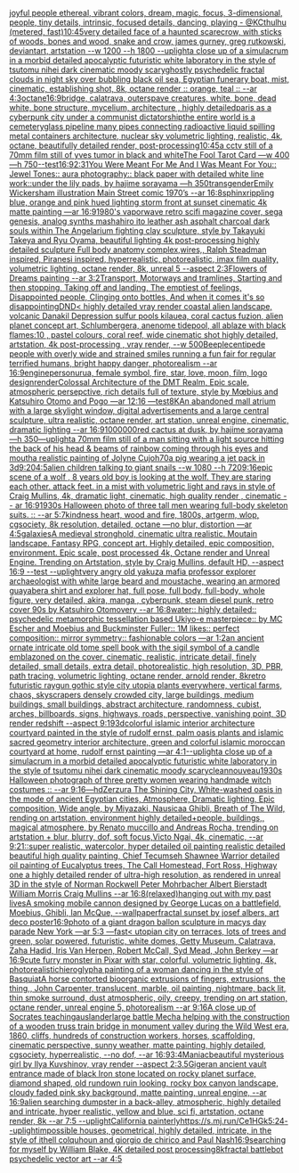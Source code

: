 [joyful people ethereal, vibrant colors, dream, magic, focus, 3-dimensional, people, tiny details, intrinsic, focused details, dancing, playing - @KCthulhu (metered, fast)](https://www.ebank.nz/aiartgenerator?category=joyful%2520people%2520ethereal%2C%2520vibrant%2520colors%2C%2520dream%2C%2520magic%2C%2520focus%2C%25203-dimensional%2C%2520people%2C%2520tiny%2520details%2C%2520intrinsic%2C%2520focused%2520details%2C%2520dancing%2C%2520playing%2520-%2520%40KCthulhu%2520%28metered%2C%2520fast%29)[10:45](https://www.ebank.nz/aiartgenerator?category=10%3A45)[very detailed face of a haunted scarecrow, with sticks of woods, bones and wood, snake and crow, james gurney, greg rutkowski, deviantart, artstation --w 1200 --h 1800 --uplight](https://www.ebank.nz/aiartgenerator?category=very%2520detailed%2520face%2520of%2520a%2520haunted%2520scarecrow%2C%2520with%2520sticks%2520of%2520woods%2C%2520bones%2520and%2520wood%2C%2520snake%2520and%2520crow%2C%2520james%2520gurney%2C%2520greg%2520rutkowski%2C%2520deviantart%2C%2520artstation%2520--w%25201200%2520--h%25201800%2520--uplight)[a close up of a simulacrum in a morbid detailed apocalyptic futuristic white laboratory in the style of tsutomu nihei dark cinematic moody scary](https://www.ebank.nz/aiartgenerator?category=a%2520close%2520up%2520of%2520a%2520simulacrum%2520in%2520a%2520morbid%2520detailed%2520apocalyptic%2520futuristic%2520white%2520laboratory%2520in%2520the%2520style%2520of%2520tsutomu%2520nihei%2520dark%2520cinematic%2520moody%2520scary)[ghostly psychedelic fractal clouds in night sky over bubbling black oil sea, Egyptian funerary boat, mist, cinematic, establishing shot, 8k, octane render :: orange, teal :: --ar 4:3](https://www.ebank.nz/aiartgenerator?category=ghostly%2520psychedelic%2520fractal%2520clouds%2520in%2520night%2520sky%2520over%2520bubbling%2520black%2520oil%2520sea%2C%2520Egyptian%2520funerary%2520boat%2C%2520mist%2C%2520cinematic%2C%2520establishing%2520shot%2C%25208k%2C%2520octane%2520render%2520%3A%3A%2520orange%2C%2520teal%2520%3A%3A%2520--ar%25204%3A3)[octane](https://www.ebank.nz/aiartgenerator?category=octane)[16:9](https://www.ebank.nz/aiartgenerator?category=16%3A9)[bridge, calatrava, outerspave creatures, white, bone, dead white, bone structure, mycelium, architecture , highly detailed](https://www.ebank.nz/aiartgenerator?category=bridge%2C%2520calatrava%2C%2520outerspave%2520creatures%2C%2520white%2C%2520bone%2C%2520dead%2520white%2C%2520bone%2520structure%2C%2520mycelium%2C%2520architecture%2520%2C%2520highly%2520detailed)[paris as a cyberpunk city under a communist dictatorship](https://www.ebank.nz/aiartgenerator?category=paris%2520as%2520a%2520cyberpunk%2520city%2520under%2520a%2520communist%2520dictatorship)[the entire world is a cemetery](https://www.ebank.nz/aiartgenerator?category=the%2520entire%2520world%2520is%2520a%2520cemetery)[glass pipeline many pipes connecting  radioactive liquid spilling metal containers architecture, nuclear sky volumetric lighting, realistic, 4k, octane, beautifully  detailed render,  post-processing](https://www.ebank.nz/aiartgenerator?category=glass%2520pipeline%2520many%2520pipes%2520connecting%2520%2520radioactive%2520liquid%2520spilling%2520metal%2520containers%2520architecture%2C%2520nuclear%2520sky%2520volumetric%2520lighting%2C%2520realistic%2C%25204k%2C%2520octane%2C%2520beautifully%2520%2520detailed%2520render%2C%2520%2520post-processing)[10:45](https://www.ebank.nz/aiartgenerator?category=10%3A45)[a cctv still of a 70mm film still of yves tumor in black and white](https://www.ebank.nz/aiartgenerator?category=a%2520cctv%2520still%2520of%2520a%252070mm%2520film%2520still%2520of%2520yves%2520tumor%2520in%2520black%2520and%2520white)[The Fool Tarot Card —w 400 —h 750](https://www.ebank.nz/aiartgenerator?category=The%2520Fool%2520Tarot%2520Card%2520%E2%80%94w%2520400%2520%E2%80%94h%2520750)[--test](https://www.ebank.nz/aiartgenerator?category=--test)[16:9](https://www.ebank.nz/aiartgenerator?category=16%3A9)[2:3](https://www.ebank.nz/aiartgenerator?category=2%3A3)[1](https://www.ebank.nz/aiartgenerator?category=1)[You Were Meant For Me And I Was Meant For You:: Jewel Tones:: aura photography:: black paper with detailed white line work::](https://www.ebank.nz/aiartgenerator?category=You%2520Were%2520Meant%2520For%2520Me%2520And%2520I%2520Was%2520Meant%2520For%2520You%3A%3A%2520Jewel%2520Tones%3A%3A%2520aura%2520photography%3A%3A%2520black%2520paper%2520with%2520detailed%2520white%2520line%2520work%3A%3A)[under the lily pads, by hajime sorayama —h 350](https://www.ebank.nz/aiartgenerator?category=under%2520the%2520lily%2520pads%2C%2520by%2520hajime%2520sorayama%2520%E2%80%94h%2520350)[transgender](https://www.ebank.nz/aiartgenerator?category=transgender)[Emily Wickersham illustration Main Street comic 1970’s --ar 16:8](https://www.ebank.nz/aiartgenerator?category=Emily%2520Wickersham%2520illustration%2520Main%2520Street%2520comic%25201970%E2%80%99s%2520--ar%252016%3A8)[sphinx](https://www.ebank.nz/aiartgenerator?category=sphinx)[rippling blue, orange and pink hued lighting storm front at sunset cinematic 4k matte painting —ar 16:9](https://www.ebank.nz/aiartgenerator?category=rippling%2520blue%2C%2520orange%2520and%2520pink%2520hued%2520lighting%2520storm%2520front%2520at%2520sunset%2520cinematic%25204k%2520matte%2520painting%2520%E2%80%94ar%252016%3A9)[1980's vaporwave retro scifi magazine cover, sega genesis, analog synths mashahiro ito leather ash asphalt charcoal dark souls within The Angelarium fighting clay sculpture, style by Takayuki Takeya and Ryu Oyama, beautiful lighting 4k post-processing highly detailed sculpture Full body anatomy complex,wires,, Ralph Steadman inspired, Piranesi inspired, hyperrealistic, photorealistic, imax film quality, volumetric lighting, octane render, 8k, unreal 5 --aspect 2:3](https://www.ebank.nz/aiartgenerator?category=1980%27s%2520vaporwave%2520retro%2520scifi%2520magazine%2520cover%2C%2520sega%2520genesis%2C%2520analog%2520synths%2520mashahiro%2520ito%2520leather%2520ash%2520asphalt%2520charcoal%2520dark%2520souls%2520within%2520The%2520Angelarium%2520fighting%2520clay%2520sculpture%2C%2520style%2520by%2520Takayuki%2520Takeya%2520and%2520Ryu%2520Oyama%2C%2520beautiful%2520lighting%25204k%2520post-processing%2520highly%2520detailed%2520sculpture%2520Full%2520body%2520anatomy%2520complex%2Cwires%2C%2C%2520Ralph%2520Steadman%2520inspired%2C%2520Piranesi%2520inspired%2C%2520hyperrealistic%2C%2520photorealistic%2C%2520imax%2520film%2520quality%2C%2520volumetric%2520lighting%2C%2520octane%2520render%2C%25208k%2C%2520unreal%25205%2520--aspect%25202%3A3)[Flowers of Dreams painting --ar 3:2](https://www.ebank.nz/aiartgenerator?category=Flowers%2520of%2520Dreams%2520painting%2520--ar%25203%3A2)[Transport, Motorways and tramlines, Starting and then stopping, Taking off and landing, The emptiest of feelings, Disappointed people, Clinging onto bottles, And when it comes it's so disappointing](https://www.ebank.nz/aiartgenerator?category=Transport%2C%2520Motorways%2520and%2520tramlines%2C%2520Starting%2520and%2520then%2520stopping%2C%2520Taking%2520off%2520and%2520landing%2C%2520The%2520emptiest%2520of%2520feelings%2C%2520Disappointed%2520people%2C%2520Clinging%2520onto%2520bottles%2C%2520And%2520when%2520it%2520comes%2520it%27s%2520so%2520disappointing)[DND](https://www.ebank.nz/aiartgenerator?category=DND)[< highly detailed vray render coastal alien landscape, volcanic Danakil Depression sulfur pools kilauea, coral cactus fuzion, alien planet concept art, Schlumbergera, anenome tidepool, all ablaze with black flames:10 , pastel colours, coral reef, wide cinematic shot highly detailed, artstation, 4k post-processing , vray render, --w 500](https://www.ebank.nz/aiartgenerator?category=%3C%2520highly%2520detailed%2520vray%2520render%2520coastal%2520alien%2520landscape%2C%2520volcanic%2520Danakil%2520Depression%2520sulfur%2520pools%2520kilauea%2C%2520coral%2520cactus%2520fuzion%2C%2520alien%2520planet%2520concept%2520art%2C%2520Schlumbergera%2C%2520anenome%2520tidepool%2C%2520all%2520ablaze%2520with%2520black%2520flames%3A10%2520%2C%2520pastel%2520colours%2C%2520coral%2520reef%2C%2520wide%2520cinematic%2520shot%2520highly%2520detailed%2C%2520artstation%2C%25204k%2520post-processing%2520%2C%2520vray%2520render%2C%2520--w%2520500)[Beeple](https://www.ebank.nz/aiartgenerator?category=Beeple)[centipede people with overly wide and strained smiles running a fun fair for regular terrified humans, bright happy danger, photorealism --ar 16:9](https://www.ebank.nz/aiartgenerator?category=centipede%2520people%2520with%2520overly%2520wide%2520and%2520strained%2520smiles%2520running%2520a%2520fun%2520fair%2520for%2520regular%2520terrified%2520humans%2C%2520bright%2520happy%2520danger%2C%2520photorealism%2520--ar%252016%3A9)[engine](https://www.ebank.nz/aiartgenerator?category=engine)[person](https://www.ebank.nz/aiartgenerator?category=person)[urua, female symbol, fire, star, love, moon, film, logo design](https://www.ebank.nz/aiartgenerator?category=urua%2C%2520female%2520symbol%2C%2520fire%2C%2520star%2C%2520love%2C%2520moon%2C%2520film%2C%2520logo%2520design)[render](https://www.ebank.nz/aiartgenerator?category=render)[Colossal Architecture of the DMT Realm, Epic scale, atmospheric persepctive, rich details full of texture, style by Mœbius and Katsuhiro Otomo and Pogo —ar 12:16 —test](https://www.ebank.nz/aiartgenerator?category=Colossal%2520Architecture%2520of%2520the%2520DMT%2520Realm%2C%2520Epic%2520scale%2C%2520atmospheric%2520persepctive%2C%2520rich%2520details%2520full%2520of%2520texture%2C%2520style%2520by%2520M%C5%93bius%2520and%2520Katsuhiro%2520Otomo%2520and%2520Pogo%2520%E2%80%94ar%252012%3A16%2520%E2%80%94test)[8K](https://www.ebank.nz/aiartgenerator?category=8K)[An abandoned mall atrium with a large skylight window, digital advertisements and a large central sculpture, ultra realistic, octane render, art station, unreal engine, cinematic, dramatic lighting --ar 16:9](https://www.ebank.nz/aiartgenerator?category=An%2520abandoned%2520mall%2520atrium%2520with%2520a%2520large%2520skylight%2520window%2C%2520digital%2520advertisements%2520and%2520a%2520large%2520central%2520sculpture%2C%2520ultra%2520realistic%2C%2520octane%2520render%2C%2520art%2520station%2C%2520unreal%2520engine%2C%2520cinematic%2C%2520dramatic%2520lighting%2520--ar%252016%3A9)[1000000](https://www.ebank.nz/aiartgenerator?category=1000000)[red cactus at dusk, by hajime sorayama —h 350](https://www.ebank.nz/aiartgenerator?category=red%2520cactus%2520at%2520dusk%2C%2520by%2520hajime%2520sorayama%2520%E2%80%94h%2520350)[—uplight](https://www.ebank.nz/aiartgenerator?category=%E2%80%94uplight)[a 70mm film still of a man sitting with a light source hitting the back of his head & beams of rainbow coming through his eyes and mouth](https://www.ebank.nz/aiartgenerator?category=a%252070mm%2520film%2520still%2520of%2520a%2520man%2520sitting%2520with%2520a%2520light%2520source%2520hitting%2520the%2520back%2520of%2520his%2520head%2520%26%2520beams%2520of%2520rainbow%2520coming%2520through%2520his%2520eyes%2520and%2520mouth)[a realistic painting of Jolyne Cujoh](https://www.ebank.nz/aiartgenerator?category=a%2520realistic%2520painting%2520of%2520Jolyne%2520Cujoh)[70](https://www.ebank.nz/aiartgenerator?category=70)[a pig wearing a jet pack in 3d](https://www.ebank.nz/aiartgenerator?category=a%2520pig%2520wearing%2520a%2520jet%2520pack%2520in%25203d)[9:20](https://www.ebank.nz/aiartgenerator?category=9%3A20)[4:5](https://www.ebank.nz/aiartgenerator?category=4%3A5)[alien children talking to giant snails --w 1080 --h 720](https://www.ebank.nz/aiartgenerator?category=alien%2520children%2520talking%2520to%2520giant%2520snails%2520--w%25201080%2520--h%2520720)[9:16](https://www.ebank.nz/aiartgenerator?category=9%3A16)[epic scene of a wolf , 8 years old boy is looking at the wolf. They are staring each other. attack feet.  in a mist with volumetric light and rays in style of Craig Mullins, 4k, dramatic light, cinematic, high quality render , cinematic -- ar 16:9](https://www.ebank.nz/aiartgenerator?category=epic%2520scene%2520of%2520a%2520wolf%2520%2C%25208%2520years%2520old%2520boy%2520is%2520looking%2520at%2520the%2520wolf.%2520They%2520are%2520staring%2520each%2520other.%2520attack%2520feet.%2520%2520in%2520a%2520mist%2520with%2520volumetric%2520light%2520and%2520rays%2520in%2520style%2520of%2520Craig%2520Mullins%2C%25204k%2C%2520dramatic%2520light%2C%2520cinematic%2C%2520high%2520quality%2520render%2520%2C%2520cinematic%2520--%2520ar%252016%3A9)[1930s Halloween photo of three tall men wearing full-body skeleton suits. :: --ar 5:7](https://www.ebank.nz/aiartgenerator?category=1930s%2520Halloween%2520photo%2520of%2520three%2520tall%2520men%2520wearing%2520full-body%2520skeleton%2520suits.%2520%3A%3A%2520--ar%25205%3A7)[kindness heart, wood and fire, 1800s, artgerm, wlop, cgsociety, 8k resolution, detailed, octane —no blur, distortion —ar 4:5](https://www.ebank.nz/aiartgenerator?category=kindness%2520heart%2C%2520wood%2520and%2520fire%2C%25201800s%2C%2520artgerm%2C%2520wlop%2C%2520cgsociety%2C%25208k%2520resolution%2C%2520detailed%2C%2520octane%2520%E2%80%94no%2520blur%2C%2520distortion%2520%E2%80%94ar%25204%3A5)[galaxies](https://www.ebank.nz/aiartgenerator?category=galaxies)[A medieval stronghold, cinematic ultra realistic. Moutain landscape. Fantasy RPG, concept art. Highly detailed, epic composition, environment. Epic scale, post processed 4k, Octane render and Unreal Engine. Trending on Artstation, style by Craig Mullins, default HD, --aspect 16:9 --test --uplight](https://www.ebank.nz/aiartgenerator?category=A%2520medieval%2520stronghold%2C%2520cinematic%2520ultra%2520realistic.%2520Moutain%2520landscape.%2520Fantasy%2520RPG%2C%2520concept%2520art.%2520Highly%2520detailed%2C%2520epic%2520composition%2C%2520environment.%2520Epic%2520scale%2C%2520post%2520processed%25204k%2C%2520Octane%2520render%2520and%2520Unreal%2520Engine.%2520Trending%2520on%2520Artstation%2C%2520style%2520by%2520Craig%2520Mullins%2C%2520default%2520HD%2C%2520--aspect%252016%3A9%2520--test%2520--uplight)[very angry old yakuza mafia professor explorer archaeologist with white large beard and moustache, wearing an armored guayabera shirt and explorer hat, full pose, full body, full-body, whole figure, very detailed, akira, manga , cyberpunk, steam diesel punk, retro cover 90s by Katsuhiro Otomovery --ar 16:8](https://www.ebank.nz/aiartgenerator?category=very%2520angry%2520old%2520yakuza%2520mafia%2520professor%2520explorer%2520archaeologist%2520with%2520white%2520large%2520beard%2520and%2520moustache%2C%2520wearing%2520an%2520armored%2520guayabera%2520shirt%2520and%2520explorer%2520hat%2C%2520full%2520pose%2C%2520full%2520body%2C%2520full-body%2C%2520whole%2520figure%2C%2520very%2520detailed%2C%2520akira%2C%2520manga%2520%2C%2520cyberpunk%2C%2520steam%2520diesel%2520punk%2C%2520retro%2520cover%252090s%2520by%2520Katsuhiro%2520Otomovery%2520--ar%252016%3A8)[water:: highly detailed:: psychedelic metamorphic tessellation based Ukiyo-e masterpiece:: by MC Escher and Moebius and Buckminster Fuller:: 1M likes:: perfect composition:: mirror symmetry:: fashionable colors  —ar 1:2](https://www.ebank.nz/aiartgenerator?category=water%3A%3A%2520highly%2520detailed%3A%3A%2520psychedelic%2520metamorphic%2520tessellation%2520based%2520Ukiyo-e%2520masterpiece%3A%3A%2520by%2520MC%2520Escher%2520and%2520Moebius%2520and%2520Buckminster%2520Fuller%3A%3A%25201M%2520likes%3A%3A%2520perfect%2520composition%3A%3A%2520mirror%2520symmetry%3A%3A%2520fashionable%2520colors%2520%2520%E2%80%94ar%25201%3A2)[an ancient ornate intricate old tome spell book with the sigil symbol of a candle emblazoned on the cover, cinematic, realistic, intricate detail, finely detailed, small details, extra detail, photorealistic, high resolution, 3D, PBR, path tracing, volumetric lighting, octane render, arnold render, 8k](https://www.ebank.nz/aiartgenerator?category=an%2520ancient%2520ornate%2520intricate%2520old%2520tome%2520spell%2520book%2520with%2520the%2520sigil%2520symbol%2520of%2520a%2520candle%2520emblazoned%2520on%2520the%2520cover%2C%2520cinematic%2C%2520realistic%2C%2520intricate%2520detail%2C%2520finely%2520detailed%2C%2520small%2520details%2C%2520extra%2520detail%2C%2520photorealistic%2C%2520high%2520resolution%2C%25203D%2C%2520PBR%2C%2520path%2520tracing%2C%2520volumetric%2520lighting%2C%2520octane%2520render%2C%2520arnold%2520render%2C%25208k)[retro futuristic raygun gothic style city utopia plants everywhere, vertical farms, chaos,  skyscrapers densely crowded city, large buildings, medium buildings, small buildings,  abstract architecture, randomness, cubist,  arches,  billboards,  signs,  highways,  roads,   perspective,  vanishing point,  3D render redshift --aspect 9:19](https://www.ebank.nz/aiartgenerator?category=retro%2520futuristic%2520raygun%2520gothic%2520style%2520city%2520utopia%2520plants%2520everywhere%2C%2520vertical%2520farms%2C%2520chaos%2C%2520%2520skyscrapers%2520densely%2520crowded%2520city%2C%2520large%2520buildings%2C%2520medium%2520buildings%2C%2520small%2520buildings%2C%2520%2520abstract%2520architecture%2C%2520randomness%2C%2520cubist%2C%2520%2520arches%2C%2520%2520billboards%2C%2520%2520signs%2C%2520%2520highways%2C%2520%2520roads%2C%2520%2520%2520perspective%2C%2520%2520vanishing%2520point%2C%2520%25203D%2520render%2520redshift%2520--aspect%25209%3A19)[3d](https://www.ebank.nz/aiartgenerator?category=3d)[colorful islamic interior architecture courtyard painted in the style of rudolf ernst, palm oasis plants and islamic sacred geometry interior architecture, green and colorful islamic moroccan courtyard at home, rudolf ernst painting —ar 4:1](https://www.ebank.nz/aiartgenerator?category=colorful%2520islamic%2520interior%2520architecture%2520courtyard%2520painted%2520in%2520the%2520style%2520of%2520rudolf%2520ernst%2C%2520palm%2520oasis%2520plants%2520and%2520islamic%2520sacred%2520geometry%2520interior%2520architecture%2C%2520green%2520and%2520colorful%2520islamic%2520moroccan%2520courtyard%2520at%2520home%2C%2520rudolf%2520ernst%2520painting%2520%E2%80%94ar%25204%3A1)[--uplight](https://www.ebank.nz/aiartgenerator?category=--uplight)[a close up of a simulacrum in a morbid detailed apocalyptic futuristic white laboratory in the style of tsutomu nihei dark cinematic moody scary](https://www.ebank.nz/aiartgenerator?category=a%2520close%2520up%2520of%2520a%2520simulacrum%2520in%2520a%2520morbid%2520detailed%2520apocalyptic%2520futuristic%2520white%2520laboratory%2520in%2520the%2520style%2520of%2520tsutomu%2520nihei%2520dark%2520cinematic%2520moody%2520scary)[clean](https://www.ebank.nz/aiartgenerator?category=clean)[nouveau](https://www.ebank.nz/aiartgenerator?category=nouveau)[1930s Halloween photograph of three pretty women wearing handmade witch costumes :: --ar 9:16](https://www.ebank.nz/aiartgenerator?category=1930s%2520Halloween%2520photograph%2520of%2520three%2520pretty%2520women%2520wearing%2520handmade%2520witch%2520costumes%2520%3A%3A%2520--ar%25209%3A16)[—hd](https://www.ebank.nz/aiartgenerator?category=%E2%80%94hd)[Zerzura The Shining City, White-washed oasis in the mode of ancient Egyptian cities, Atmosphere, Dramatic lighting, Epic composition, Wide angle, by Miyazaki, Nausicaa Ghibli, Breath of The Wild, rending on artstation, environment highly detailed+people, buildings,, magical atmosphere, by Renato muccillo and Andreas Rocha, trending on artstation + blur, blurry, dof, soft focus,Victo Ngai, 4k, cinematic, --ar 9:21](https://www.ebank.nz/aiartgenerator?category=Zerzura%2520The%2520Shining%2520City%2C%2520White-washed%2520oasis%2520in%2520the%2520mode%2520of%2520ancient%2520Egyptian%2520cities%2C%2520Atmosphere%2C%2520Dramatic%2520lighting%2C%2520Epic%2520composition%2C%2520Wide%2520angle%2C%2520by%2520Miyazaki%2C%2520Nausicaa%2520Ghibli%2C%2520Breath%2520of%2520The%2520Wild%2C%2520rending%2520on%2520artstation%2C%2520environment%2520highly%2520detailed%2Bpeople%2C%2520buildings%2C%2C%2520magical%2520atmosphere%2C%2520by%2520Renato%2520muccillo%2520and%2520Andreas%2520Rocha%2C%2520trending%2520on%2520artstation%2520%2B%2520blur%2C%2520blurry%2C%2520dof%2C%2520soft%2520focus%2CVicto%2520Ngai%2C%25204k%2C%2520cinematic%2C%2520--ar%25209%3A21)[::](https://www.ebank.nz/aiartgenerator?category=%3A%3A)[super realistic, watercolor, hyper detailed oil painting realistic detailed beautiful high quality painting, Chief Tecumseh Shawnee Warrior detailed oil painting of Eucalyptus trees, The Call Homestead, Fort Ross, Highway one a highly detailed render of ultra-high resolution, as rendered in unreal 3D in the style of Norman Rockwell Peter Mohrbacher  Albert Bierstadt William Morris Craig Mullins --ar 16:8](https://www.ebank.nz/aiartgenerator?category=super%2520realistic%2C%2520watercolor%2C%2520hyper%2520detailed%2520oil%2520painting%2520realistic%2520detailed%2520beautiful%2520high%2520quality%2520painting%2C%2520Chief%2520Tecumseh%2520Shawnee%2520Warrior%2520detailed%2520oil%2520painting%2520of%2520Eucalyptus%2520trees%2C%2520The%2520Call%2520Homestead%2C%2520Fort%2520Ross%2C%2520Highway%2520one%2520a%2520highly%2520detailed%2520render%2520of%2520ultra-high%2520resolution%2C%2520as%2520rendered%2520in%2520unreal%25203D%2520in%2520the%2520style%2520of%2520Norman%2520Rockwell%2520Peter%2520Mohrbacher%2520%2520Albert%2520Bierstadt%2520William%2520Morris%2520Craig%2520Mullins%2520--ar%252016%3A8)[(relaxed)](https://www.ebank.nz/aiartgenerator?category=%28relaxed%29)[hanging out with my past lives](https://www.ebank.nz/aiartgenerator?category=hanging%2520out%2520with%2520my%2520past%2520lives)[A smoking mobile cannon designed by George Lucas on a battlefield, Moebius, Ghibli, Ian McQue, --wallpaper](https://www.ebank.nz/aiartgenerator?category=A%2520smoking%2520mobile%2520cannon%2520designed%2520by%2520George%2520Lucas%2520on%2520a%2520battlefield%2C%2520Moebius%2C%2520Ghibli%2C%2520Ian%2520McQue%2C%2520--wallpaper)[fractal sunset by josef albers, art deco poster](https://www.ebank.nz/aiartgenerator?category=fractal%2520sunset%2520by%2520josef%2520albers%2C%2520art%2520deco%2520poster)[16:9](https://www.ebank.nz/aiartgenerator?category=16%3A9)[photo of a giant dragon ballon sculpture in macys day parade New York —ar 5:3 —fast](https://www.ebank.nz/aiartgenerator?category=photo%2520of%2520a%2520giant%2520dragon%2520ballon%2520sculpture%2520in%2520macys%2520day%2520parade%2520New%2520York%2520%E2%80%94ar%25205%3A3%2520%E2%80%94fast)[< utopian city on terraces, lots of trees and green, solar powered, futuristic, white domes, Getty Museum, Calatrava, Zaha Hadid, Iris Van Herpen, Robert McCall, Syd Mead, John Berkey —ar 16:9](https://www.ebank.nz/aiartgenerator?category=%3C%2520utopian%2520city%2520on%2520terraces%2C%2520lots%2520of%2520trees%2520and%2520green%2C%2520solar%2520powered%2C%2520futuristic%2C%2520white%2520domes%2C%2520Getty%2520Museum%2C%2520Calatrava%2C%2520Zaha%2520Hadid%2C%2520Iris%2520Van%2520Herpen%2C%2520Robert%2520McCall%2C%2520Syd%2520Mead%2C%2520John%2520Berkey%2520%E2%80%94ar%252016%3A9)[cute furry monster in Pixar with star, colorful, volumetric lighting, 4k, photorealistic](https://www.ebank.nz/aiartgenerator?category=cute%2520furry%2520monster%2520in%2520Pixar%2520with%2520star%2C%2520colorful%2C%2520volumetric%2520lighting%2C%25204k%2C%2520photorealistic)[hieroglyph](https://www.ebank.nz/aiartgenerator?category=hieroglyph)[a painting of a woman dancing in the style of Basquiat](https://www.ebank.nz/aiartgenerator?category=a%2520painting%2520of%2520a%2520woman%2520dancing%2520in%2520the%2520style%2520of%2520Basquiat)[A horse contorted bioorganic extrusions of fingers, extrusions, the thing,, John Carpenter, translucent, marble, oil painting, nightmare, back lit, thin smoke surround, dust atmospheric, oily, creepy, trending on art station, octane render, unreal engine 5, photorealism --ar 9:16](https://www.ebank.nz/aiartgenerator?category=A%2520horse%2520contorted%2520bioorganic%2520extrusions%2520of%2520fingers%2C%2520extrusions%2C%2520the%2520thing%2C%2C%2520John%2520Carpenter%2C%2520translucent%2C%2520marble%2C%2520oil%2520painting%2C%2520nightmare%2C%2520back%2520lit%2C%2520thin%2520smoke%2520surround%2C%2520dust%2520atmospheric%2C%2520oily%2C%2520creepy%2C%2520trending%2520on%2520art%2520station%2C%2520octane%2520render%2C%2520unreal%2520engine%25205%2C%2520photorealism%2520--ar%25209%3A16)[A close up of Socrates teaching](https://www.ebank.nz/aiartgenerator?category=A%2520close%2520up%2520of%2520Socrates%2520teaching)[auslander](https://www.ebank.nz/aiartgenerator?category=auslander)[large battle Mecha helping with the construction of a wooden truss train bridge in monument valley during the Wild West era, 1860, cliffs, hundreds of construction workers, horses, scaffolding, cinematic perspective, sunny weather, matte painting, highly detailed, cgsociety, hyperrealistic, --no dof, --ar 16:9](https://www.ebank.nz/aiartgenerator?category=large%2520battle%2520Mecha%2520helping%2520with%2520the%2520construction%2520of%2520a%2520wooden%2520truss%2520train%2520bridge%2520in%2520monument%2520valley%2520during%2520the%2520Wild%2520West%2520era%2C%25201860%2C%2520cliffs%2C%2520hundreds%2520of%2520construction%2520workers%2C%2520horses%2C%2520scaffolding%2C%2520cinematic%2520perspective%2C%2520sunny%2520weather%2C%2520matte%2520painting%2C%2520highly%2520detailed%2C%2520cgsociety%2C%2520hyperrealistic%2C%2520--no%2520dof%2C%2520--ar%252016%3A9)[3:4](https://www.ebank.nz/aiartgenerator?category=3%3A4)[Maniac](https://www.ebank.nz/aiartgenerator?category=Maniac)[beautiful mysterious girl by Ilya Kuvshinov, vray render --aspect 2:3](https://www.ebank.nz/aiartgenerator?category=beautiful%2520mysterious%2520girl%2520by%2520Ilya%2520Kuvshinov%2C%2520vray%2520render%2520--aspect%25202%3A3)[.5](https://www.ebank.nz/aiartgenerator?category=.5)[Giger](https://www.ebank.nz/aiartgenerator?category=Giger)[an ancient vault entrance made of black Iron stone located on rocky planet surface, diamond shaped, old rundown ruin looking, rocky box canyon landscape, cloudy faded pink sky background, matte painting, unreal engine, --ar 16:9](https://www.ebank.nz/aiartgenerator?category=an%2520ancient%2520vault%2520entrance%2520made%2520of%2520black%2520Iron%2520stone%2520located%2520on%2520rocky%2520planet%2520surface%2C%2520diamond%2520shaped%2C%2520old%2520rundown%2520ruin%2520looking%2C%2520rocky%2520box%2520canyon%2520landscape%2C%2520cloudy%2520faded%2520pink%2520sky%2520background%2C%2520matte%2520painting%2C%2520unreal%2520engine%2C%2520--ar%252016%3A9)[alien searching dumpster in a back-alley, atmospheric, highly detailed and intricate, hyper realistic, yellow and blue, sci fi, artstation, octane render, 8k --ar 7:5 --uplight](https://www.ebank.nz/aiartgenerator?category=alien%2520searching%2520dumpster%2520in%2520a%2520back-alley%2C%2520atmospheric%2C%2520highly%2520detailed%2520and%2520intricate%2C%2520hyper%2520realistic%2C%2520yellow%2520and%2520blue%2C%2520sci%2520fi%2C%2520artstation%2C%2520octane%2520render%2C%25208k%2520--ar%25207%3A5%2520--uplight)[California painterly](https://www.ebank.nz/aiartgenerator?category=California%2520painterly)[<https://s.mj.run/Ce1HGk>](https://www.ebank.nz/aiartgenerator?category=%3Chttps%3A//s.mj.run/Ce1HGk%3E)[5:2](https://www.ebank.nz/aiartgenerator?category=5%3A2)[4](https://www.ebank.nz/aiartgenerator?category=4)[--uplight](https://www.ebank.nz/aiartgenerator?category=--uplight)[impossible houses, geometrical, highly detailed, intricate, in the style of ithell colquhoun and giorgio de chirico and Paul Nash](https://www.ebank.nz/aiartgenerator?category=impossible%2520houses%2C%2520geometrical%2C%2520highly%2520detailed%2C%2520intricate%2C%2520in%2520the%2520style%2520of%2520ithell%2520colquhoun%2520and%2520giorgio%2520de%2520chirico%2520and%2520Paul%2520Nash)[16:9](https://www.ebank.nz/aiartgenerator?category=16%3A9)[searching for myself by  William Blake, 4K detailed post processing](https://www.ebank.nz/aiartgenerator?category=searching%2520for%2520myself%2520by%2520%2520William%2520Blake%2C%25204K%2520detailed%2520post%2520processing)[8k](https://www.ebank.nz/aiartgenerator?category=8k)[fractal battlebot psychedelic vector art --ar 4:5](https://www.ebank.nz/aiartgenerator?category=fractal%2520battlebot%2520psychedelic%2520vector%2520art%2520--ar%25204%3A5)